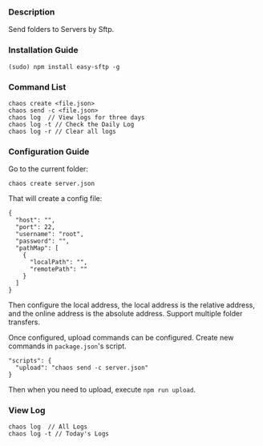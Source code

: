 ### Description

Send folders to Servers by Sftp.

### Installation Guide

```
(sudo) npm install easy-sftp -g
```

### Command List

```
chaos create <file.json>
chaos send -c <file.json>
chaos log  // View logs for three days
chaos log -t // Check the Daily Log
chaos log -r // Clear all logs
```

### Configuration Guide

Go to the current folder:

```
chaos create server.json
```

That will create a config file:

```
{
  "host": "",
  "port": 22,
  "username": "root",
  "password": "",
  "pathMap": [
    {
      "localPath": "",
      "remotePath": ""
    }
  ]
}
```

Then configure the local address, the local address is the relative address, and the online address is the absolute address. Support multiple folder transfers.

Once configured, upload commands can be configured. Create new commands in ``package.json``'s script.

```
"scripts": {
  "upload": "chaos send -c server.json"
}
```

Then when you need to upload, execute ``npm run upload``.

### View Log

```
chaos log  // All Logs
chaos log -t // Today's Logs
```